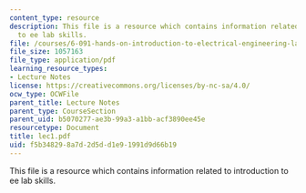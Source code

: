 ```yaml
---
content_type: resource
description: This file is a resource which contains information related to introduction
  to ee lab skills.
file: /courses/6-091-hands-on-introduction-to-electrical-engineering-lab-skills-january-iap-2008/f5b348298a7d2d5dd1e91991d9d66b19_lec1.pdf
file_size: 1057163
file_type: application/pdf
learning_resource_types:
- Lecture Notes
license: https://creativecommons.org/licenses/by-nc-sa/4.0/
ocw_type: OCWFile
parent_title: Lecture Notes
parent_type: CourseSection
parent_uid: b5070277-ae3b-99a3-a1bb-acf3890ee45e
resourcetype: Document
title: lec1.pdf
uid: f5b34829-8a7d-2d5d-d1e9-1991d9d66b19
---
```

This file is a resource which contains information related to introduction to ee lab skills.